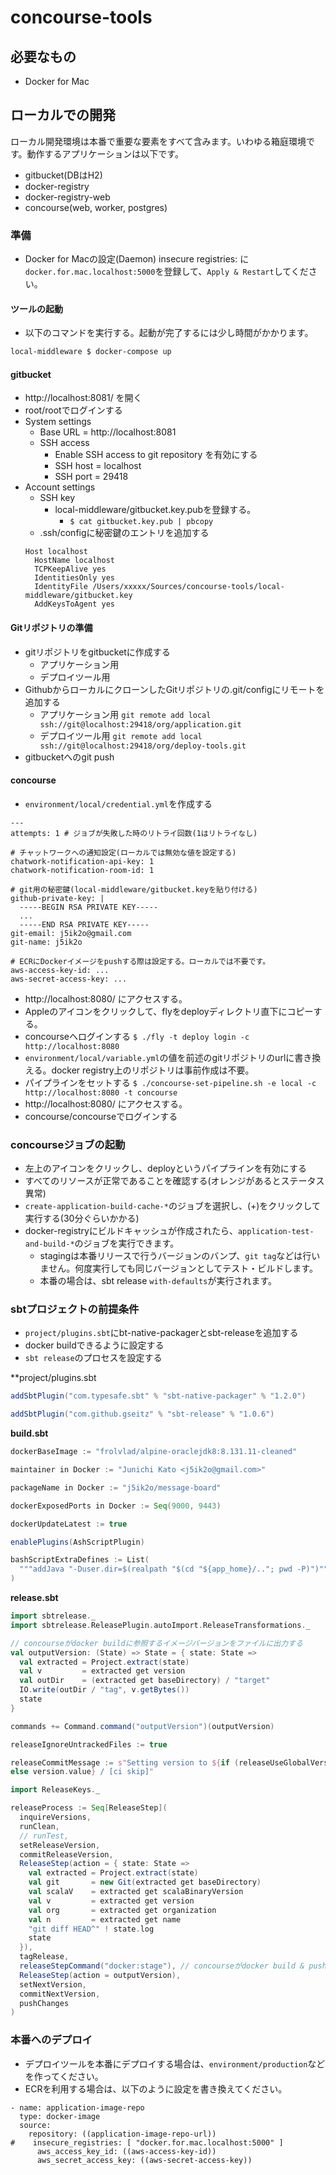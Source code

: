 # concourse-tools

## 必要なもの

- Docker for Mac

## ローカルでの開発

ローカル開発環境は本番で重要な要素をすべて含みます。いわゆる箱庭環境です。動作するアプリケーションは以下です。

 - gitbucket(DBはH2)
 - docker-registry
 - docker-registry-web
 - concourse(web, worker, postgres)

### 準備

- Docker for Macの設定(Daemon) insecure registries: に `docker.for.mac.localhost:5000`を登録して、`Apply & Restart`してください。

#### ツールの起動

- 以下のコマンドを実行する。起動が完了するには少し時間がかかります。

```sh
local-middleware $ docker-compose up
```


#### gitbucket

- http://localhost:8081/ を開く
- root/rootでログインする
- System settings
  - Base URL = http://localhost:8081
  - SSH access
    - Enable SSH access to git repository を有効にする
    - SSH host = localhost
    - SSH port = 29418
- Account settings
  - SSH key
    - local-middleware/gitbucket.key.pubを登録する。
      - `$ cat gitbucket.key.pub | pbcopy`
  - .ssh/configに秘密鍵のエントリを追加する
  ```
  Host localhost
    HostName localhost
    TCPKeepAlive yes
    IdentitiesOnly yes
    IdentityFile /Users/xxxxx/Sources/concourse-tools/local-middleware/gitbucket.key
    AddKeysToAgent yes
  ```

#### Gitリポジトリの準備

- gitリポジトリをgitbucketに作成する
  - アプリケーション用
  - デプロイツール用
- GithubからローカルにクローンしたGitリポジトリの.git/configにリモートを追加する
  - アプリケーション用
    `git remote add local ssh://git@localhost:29418/org/application.git`
  - デプロイツール用
    `git remote add local ssh://git@localhost:29418/org/deploy-tools.git`
- gitbucketへのgit push

#### concourse

- `environment/local/credential.yml`を作成する
```
---
attempts: 1 # ジョブが失敗した時のリトライ回数(1はリトライなし)

# チャットワークへの通知設定(ローカルでは無効な値を設定する)
chatwork-notification-api-key: 1
chatwork-notification-room-id: 1

# git用の秘密鍵(local-middleware/gitbucket.keyを貼り付ける)
github-private-key: |
  -----BEGIN RSA PRIVATE KEY-----
  ...
  -----END RSA PRIVATE KEY-----
git-email: j5ik2o@gmail.com
git-name: j5ik2o

# ECRにDockerイメージをpushする際は設定する。ローカルでは不要です。
aws-access-key-id: ...
aws-secret-access-key: ...
```
- http://localhost:8080/ にアクセスする。
- Appleのアイコンをクリックして、flyをdeployディレクトリ直下にコピーする。
- concourseへログインする
  `$ ./fly -t deploy login -c http://localhost:8080`
- `environment/local/variable.yml`の値を前述のgitリポジトリのurlに書き換える。docker registry上のリポジトリは事前作成は不要。
- パイプラインをセットする
  `$ ./concourse-set-pipeline.sh -e local -c http://localhost:8080 -t concourse`
- http://localhost:8080/ にアクセスする。
- concourse/concourseでログインする

### concourseジョブの起動

- 左上のアイコンをクリックし、deployというパイプラインを有効にする
- すべてのリソースが正常であることを確認する(オレンジがあるとステータス異常)
- `create-application-build-cache-*`のジョブを選択し、(+)をクリックして実行する(30分ぐらいかかる)
- docker-registryにビルドキャッシュが作成されたら、`application-test-and-build-*`のジョブを実行できます。
  - stagingは本番リリースで行うバージョンのバンプ、`git tag`などは行いません。何度実行しても同じバージョンとしてテスト・ビルドします。
  - 本番の場合は、sbt release `with-defaults`が実行されます。

### sbtプロジェクトの前提条件

- `project/plugins.sbt`にbt-native-packagerとsbt-releaseを追加する
- docker buildできるように設定する
- `sbt release`のプロセスを設定する

**project/plugins.sbt

```scala
addSbtPlugin("com.typesafe.sbt" % "sbt-native-packager" % "1.2.0")

addSbtPlugin("com.github.gseitz" % "sbt-release" % "1.0.6")
```

**build.sbt**

```scala
dockerBaseImage := "frolvlad/alpine-oraclejdk8:8.131.11-cleaned"

maintainer in Docker := "Junichi Kato <j5ik2o@gmail.com>"

packageName in Docker := "j5ik2o/message-board"

dockerExposedPorts in Docker := Seq(9000, 9443)

dockerUpdateLatest := true

enablePlugins(AshScriptPlugin)

bashScriptExtraDefines := List(
  """addJava "-Duser.dir=$(realpath "$(cd "${app_home}/.."; pwd -P)")""""
)
```

**release.sbt**

```scala
import sbtrelease._
import sbtrelease.ReleasePlugin.autoImport.ReleaseTransformations._

// concourseがdocker buildに参照するイメージバージョンをファイルに出力する
val outputVersion: (State) => State = { state: State =>
  val extracted = Project.extract(state)
  val v         = extracted get version
  val outDir    = (extracted get baseDirectory) / "target"
  IO.write(outDir / "tag", v.getBytes())
  state
}

commands += Command.command("outputVersion")(outputVersion)

releaseIgnoreUntrackedFiles := true

releaseCommitMessage := s"Setting version to ${if (releaseUseGlobalVersion.value) (version in ThisBuild).value
else version.value} / [ci skip]"

import ReleaseKeys._

releaseProcess := Seq[ReleaseStep](
  inquireVersions,
  runClean,
  // runTest,
  setReleaseVersion,
  commitReleaseVersion,
  ReleaseStep(action = { state: State =>
    val extracted = Project.extract(state)
    val git       = new Git(extracted get baseDirectory)
    val scalaV    = extracted get scalaBinaryVersion
    val v         = extracted get version
    val org       = extracted get organization
    val n         = extracted get name
    "git diff HEAD^" ! state.log
    state
  }),
  tagRelease,
  releaseStepCommand("docker:stage"), // concourseがdocker build & pushを行うのでここではステージのみ。
  ReleaseStep(action = outputVersion),
  setNextVersion,
  commitNextVersion,
  pushChanges
)
```

### 本番へのデプロイ

- デプロイツールを本番にデプロイする場合は、`environment/production`などを作ってください。
- ECRを利用する場合は、以下のように設定を書き換えてください。

```
- name: application-image-repo
  type: docker-image
  source:
    repository: ((application-image-repo-url))
#    insecure_registries: [ "docker.for.mac.localhost:5000" ]
      aws_access_key_id: ((aws-access-key-id))
      aws_secret_access_key: ((aws-secret-access-key))
```
